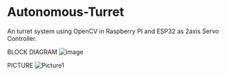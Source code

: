 # Autonomous-Turret
 An turret system using OpenCV in Raspberry PI and ESP32 as 2axis Servo Controller.

 BLOCK DIAGRAM
![image](https://github.com/Debanjan2204/Autonomous-Turret/assets/141160262/75c5b3da-64e6-4cae-b37f-6b6f5cee4147)

PICTURE
![Picture1](https://github.com/Debanjan2204/Autonomous-Turret/assets/141160262/4a5762c8-6ff0-4fb7-9b50-013bd78bb03b)
